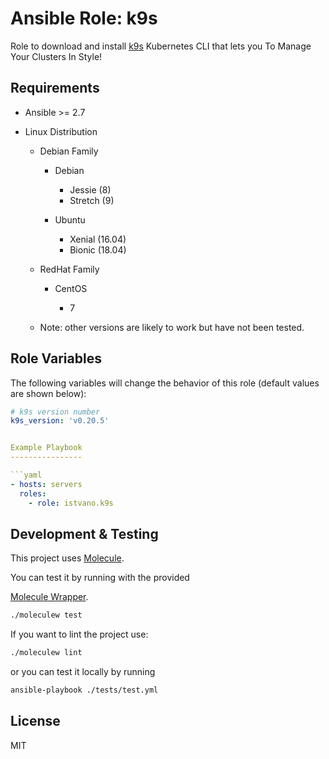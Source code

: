 Ansible Role: k9s
==================

Role to download and install [k9s](https://github.com/derailed/k9s/releases) Kubernetes CLI that
 lets you To Manage Your Clusters In Style!

Requirements
------------

* Ansible >= 2.7

* Linux Distribution

    * Debian Family

        * Debian

            * Jessie (8)
            * Stretch (9)

        * Ubuntu

            * Xenial (16.04)
            * Bionic (18.04)

    * RedHat Family

        * CentOS

            * 7

    * Note: other versions are likely to work but have not been tested.

Role Variables
--------------

The following variables will change the behavior of this role (default values
are shown below):

```yaml
# k9s version number
k9s_version: 'v0.20.5'


Example Playbook
----------------

```yaml
- hosts: servers
  roles:
    - role: istvano.k9s
```

Development & Testing
---------------------

This project uses [Molecule](http://molecule.readthedocs.io/).

You can test it by running with the provided

[Molecule Wrapper](https://github.com/gantsign/molecule-wrapper).

```bash
./moleculew test
```

If you want to lint the project use:
```bash
./moleculew lint
```

or you can test it locally by running

```bash
ansible-playbook ./tests/test.yml
```

License
-------

MIT
